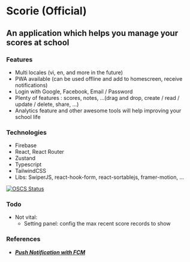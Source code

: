 # Scorie (Official)

## An application which helps you manage your scores at school

### Features

- Multi locales (vi, en, and more in the future)
- PWA available (can be used offline and add to homescreen, receive notifications)
- Login with Google, Facebook, Email / Password
- Plenty of features : scores, notes, ...(drag and drop, create / read / update / delete, share, ...)
- Analytics feature and other awesome tools will help improving your school life

### Technologies

- Firebase
- React, React Router
- Zustand
- Typescript
- TailwindCSS
- Libs: SwiperJS, react-hook-form, react-sortablejs, framer-motion, ...

[![OSCS Status](https://www.oscs1024.com/platform/badge/yuran1811/Scorie.svg?size=small)](https://www.oscs1024.com/project/yuran1811/Scorie?ref=badge_small)

### Todo

- Not vital:
  - Setting panel: config the max recent score records to show

### References

- [**_Push Notification with FCM_**](https://blog.logrocket.com/push-notifications-react-firebase/)
